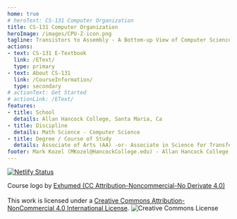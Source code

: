 ```yaml
---
home: true
# heroText: CS-131 Computer Organization
title: CS-131 Computer Organization
heroImage: /images/CPU-Z-icon.png
tagline: Transistors to Assembly - A Bottom-up View of Computer Science
actions:
- text: CS-131 E-Textbook
  link: /EText/
  type: primary
- text: About CS-131
  link: /CourseInformation/
  type: secondary
# actionText: Get Started
# actionLink: /EText/
features:
- title: School
  details: Allan Hancock College, Santa Maria, Ca
- title: Discipline
  details: Math Science - Computer Science
- title: Degree / Course of Study
  details: Associate of Arts (AA) -or- Associate in Science for Transfer
footer: Mark Kozel (MKozel@HancockCollege.edu) - Allan Hancock College, Santa Maria, Ca
---
```


[![Netlify Status](https://api.netlify.com/api/v1/badges/3d257301-cf65-416b-9219-845ea673442d/deploy-status)](https://app.netlify.com/sites/cs131/deploys)

Course logo by <a rel="license" href="http://3xhumed.deviantart.com/">Exhumed (CC Attribution-Noncommercial-No Derivate 4.0)</a>
<br>
<a rel="license" href="http://creativecommons.org/licenses/by-nc/4.0/"></a><br />This work is licensed under a <a rel="license" href="http://creativecommons.org/licenses/by-nc/4.0/">Creative Commons Attribution-NonCommercial 4.0 International License</a>.
<img alt="Creative Commons License" style="border-width:0" src="https://i.creativecommons.org/l/by-nc/4.0/88x31.png" />
